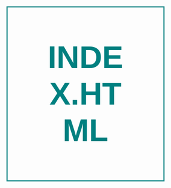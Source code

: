 <html>
  <head>
    <meta charset="utf-8">
    <meta name="viewport" content="width=device-width, initial-scale=1.0">
    <link rel="shortcut-icon" href="https://dwyl.com/img/favicon.ico">
    <title>Learn Ngrok - Hello World!</title>
  </head>
  <body>
    <h1>INDEX.HTML</h1>
<style>
h1 {
  color: teal;
  border: 3px teal solid;
  font-size: 6em;
  padding: 1em;
  margin: 0.5em;
  text-align: center;
  font-family: sans-serif;
}
</style>
  </body>
</html>
